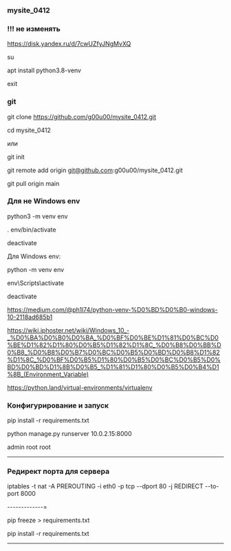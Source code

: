 ### mysite_0412

### !!! не изменять

https://disk.yandex.ru/d/7cwUZfyJNgMvXQ

su

apt install python3.8-venv

exit

### git

git clone https://github.com/g00u00/mysite_0412.git

cd mysite_0412

или

git init

git remote add origin git@github.com:g00u00/mysite_0412.git

git pull origin main


### Для не Windows env

python3 -m venv env

. env/bin/activate

deactivate

Для Windows env: 

python -m venv env

env\Scripts\activate

deactivate

https://medium.com/@ph1l74/python-venv-%D0%BD%D0%B0-windows-10-2118ad685b1 

https://wiki.iphoster.net/wiki/Windows_10_-_%D0%BA%D0%B0%D0%BA_%D0%BF%D0%BE%D1%81%D0%BC%D0%BE%D1%82%D1%80%D0%B5%D1%82%D1%8C_%D0%B8%D0%BB%D0%B8_%D0%B8%D0%B7%D0%BC%D0%B5%D0%BD%D0%B8%D1%82%D1%8C_%D0%BF%D0%B5%D1%80%D0%B5%D0%BC%D0%B5%D0%BD%D0%BD%D1%8B%D0%B5_%D1%81%D1%80%D0%B5%D0%B4%D1%8B_(Environment_Variable)

https://python.land/virtual-environments/virtualenv

### Конфигурирование и запуск 

pip install -r requirements.txt

python manage.py runserver 10.0.2.15:8000

admin root root

------------

### Редирект порта для сервера
iptables -t nat -A PREROUTING -i eth0 -p tcp --dport 80 -j REDIRECT --to-port 8000

-------------=

pip freeze > requirements.txt

pip install -r requirements.txt

--------------------

